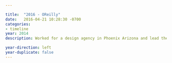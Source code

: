 ```yaml
---

title:  "2016 - OReilly"
date:   2016-04-21 10:28:30 -0700
categories:
- timeline
year: 2014
description: Worked for a design agency in Phoenix Arizona and lead the design of Better Homes & Gardens Real Estate and Century 21's Fine Homes & Estates website.

year-direction: left
year-duplicate: false
---
```


